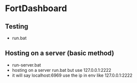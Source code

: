 # FortDashboard

## Testing
- run.bat

## Hosting on a server (basic method)
- run-server.bat
- hosting on a server run.bat but use 127.0.0.1:2222
- it will say localhost:6969 use the ip in env like 127.0.0.1:2222